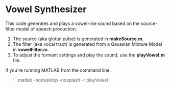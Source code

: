 # Vowel Synthesizer

This code generates and plays a vowel-like sound based on the source-filter model of speech production. 

1. The source (aka glottal pulse) is generated in **makeSource.m**. 
2. The filter (aka vocal tract) is generated from a Gaussian Mixture Model in **vowelFilter.m**.
3. To adjust the formant settings and play the sound, use the **playVowel.m** file.

If you're running MATLAB from the command line:

>matlab -nodesktop -nosplash -r playVowel



